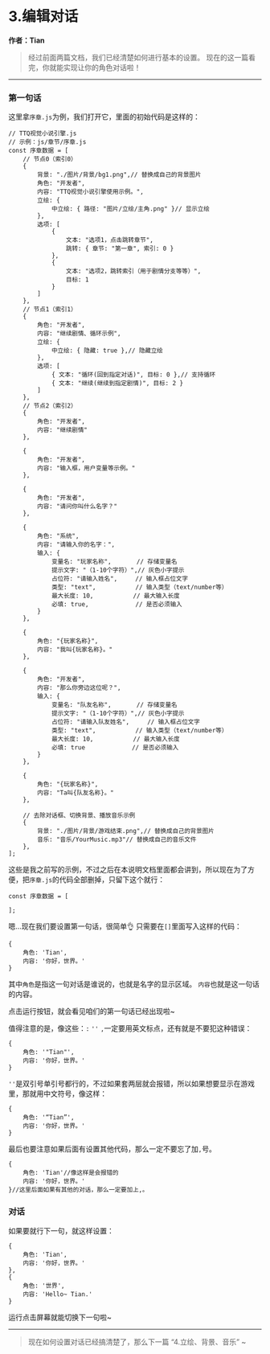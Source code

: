 # 3.编辑对话

**作者：Tian**

>经过前面两篇文档，我们已经清楚如何进行基本的设置。
>现在的这一篇看完，你就能实现让你的角色对话啦！


---

### 第一句话

这里拿`序章.js`为例，我们打开它，里面的初始代码是这样的：
```
// TTQ视觉小说引擎.js
// 示例：js/章节/序章.js
const 序章数据 = [
    // 节点0（索引0）
    {
        背景: "./图片/背景/bg1.png",// 替换成自己的背景图片
        角色: "开发者",
        内容: "TTQ视觉小说引擎使用示例。",
        立绘: {
            中立绘: { 路径: "图片/立绘/主角.png" }// 显示立绘
        },
        选项: [
            {
                文本: "选项1，点击跳转章节",
                跳转: { 章节: "第一章", 索引: 0 }
            },
            {
                文本: "选项2，跳转索引（用于剧情分支等等）",
                目标: 1
            }
        ]
    },
    // 节点1（索引1）
    {
        角色: "开发者",
        内容: "继续剧情、循环示例",
        立绘: {
            中立绘: { 隐藏: true },// 隐藏立绘
        },
        选项: [
            { 文本: "循环(回到指定对话)", 目标: 0 },// 支持循环
            { 文本: "继续(继续到指定剧情)", 目标: 2 }
        ]
    },
    // 节点2（索引2）
    {
        角色: "开发者",
        内容: "继续剧情"
    },
    
    {
        角色: "开发者",
        内容: "输入框，用户变量等示例。"
    },
    
    {
        角色: "开发者",
        内容: "请问你叫什么名字？"
    },
    
    {
        角色: "系统",
        内容: "请输入你的名字：",
        输入: {
            变量名: "玩家名称",       // 存储变量名
            提示文字: "（1-10个字符）",// 灰色小字提示
            占位符: "请输入姓名",     // 输入框占位文字
            类型: "text",           // 输入类型（text/number等）
            最大长度: 10,           // 最大输入长度
            必填: true,             // 是否必须输入
        }
    },
    
    {
        角色: "{玩家名称}",
        内容: "我叫{玩家名称}。"
    },
    
    {
        角色: "开发者",
        内容: "那么你旁边这位呢？",
        输入: {
            变量名: "队友名称",       // 存储变量名
            提示文字: "（1-10个字符）",// 灰色小字提示
            占位符: "请输入队友姓名",     // 输入框占位文字
            类型: "text",           // 输入类型（text/number等）
            最大长度: 10,           // 最大输入长度
            必填: true             // 是否必须输入
        }
    },
    
    {
        角色: "{玩家名称}",
        内容: "Ta叫{队友名称}。"
    },
    
    // 去除对话框、切换背景、播放音乐示例
    {
        背景: "./图片/背景/游戏结束.png",// 替换成自己的背景图片
        音乐: "音乐/YourMusic.mp3"// 替换成自己的音乐文件
    },
];
```

这些是我之前写的示例，不过之后在本说明文档里面都会讲到，所以现在为了方便，把`序章.js`的代码全部删掉，只留下这个就行：
```
const 序章数据 = [
    
];
```

嗯…现在我们要设置第一句话，很简单👌
只需要在`[]`里面写入这样的代码：
```
{
    角色: 'Tian',
    内容: '你好，世界。'
}
```

其中`角色`是指这一句对话是谁说的，也就是名字的显示区域。
`内容`也就是这一句话的内容。

点击运行按钮，就会看见咱们的第一句话已经出现啦~

值得注意的是，像这些：`:` `''` `,`一定要用英文标点，还有就是不要犯这种错误：
```
{
    角色: '"Tian"',
    内容: '你好，世界。'
}
```

`''`是双引号单引号都行的，不过如果套两层就会报错，所以如果想要显示在游戏里，那就用中文符号，像这样：
```
{
    角色: '“Tian”',
    内容: '你好，世界。'
}
```

最后也要注意如果后面有设置其他代码，那么一定不要忘了加`,`号。
```
{
    角色: 'Tian'//像这样是会报错的
    内容: '你好，世界。'
}//这里后面如果有其他的对话，那么一定要加上,。
```

### 对话

如果要就行下一句，就这样设置：
```
{
    角色: 'Tian',
    内容: '你好，世界。'
},
{
    角色: '世界',
    内容: 'Hello~ Tian.'
}
```

运行点击屏幕就能切换下一句啦~

---

> 现在如何设置对话已经搞清楚了，那么下一篇 “4.立绘、背景、音乐” ~
